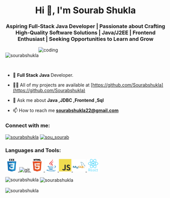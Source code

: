 
<h1 align="center">Hi 👋, I'm Sourab Shukla</h1>
<h3 align="center">Aspiring Full-Stack Java Developer | Passionate about Crafting High-Quality Software Solutions | Java/J2EE | Frontend Enthusiast | Seeking Opportunities to Learn and Grow</h3>
<img align="right" alt="coding" width="400" src="https://cdn.dribbble.com/users/1162077/screenshots/3848914/programmer.gif">

<p align="left"> <img src="https://komarev.com/ghpvc/?username=sourabshukla&label=Profile%20views&color=0e75b6&style=flat" alt="sourabshukla" /> </p>

<p align="left"> <a href="https://twitter.com/" target="blank"><img src="https://img.shields.io/twitter/follow/?logo=twitter&style=for-the-badge" alt="" /></a> </p>

- 🌱  **Full Stack Java** Developer.

- 👨‍💻 All of my projects are available at [https://github.com/Sourabshukla](https://github.com/Sourabshukla)

- 💬 Ask me about **Java ,JDBC ,Frontend ,Sql**

- 📫 How to reach me **sourabshukla22@gmail.com**

<h3 align="left">Connect with me:</h3>
<p align="left">
<a href="https://linkedin.com/in/sourabshukla" target="blank"><img align="center" src="https://raw.githubusercontent.com/rahuldkjain/github-profile-readme-generator/master/src/images/icons/Social/linked-in-alt.svg" alt="sourabshukla" height="30" width="40" /></a>
<a href="https://instagram.com/sou_sourab" target="blank"><img align="center" src="https://raw.githubusercontent.com/rahuldkjain/github-profile-readme-generator/master/src/images/icons/Social/instagram.svg" alt="sou_sourab" height="30" width="40" /></a>
</p>

<h3 align="left">Languages and Tools:</h3>
<p align="left"> <a href="https://www.w3schools.com/css/" target="_blank" rel="noreferrer"> <img src="https://raw.githubusercontent.com/devicons/devicon/master/icons/css3/css3-original-wordmark.svg" alt="css3" width="40" height="40"/> </a> <a href="https://git-scm.com/" target="_blank" rel="noreferrer"> <img src="https://www.vectorlogo.zone/logos/git-scm/git-scm-icon.svg" alt="git" width="40" height="40"/> </a> <a href="https://www.w3.org/html/" target="_blank" rel="noreferrer"> <img src="https://raw.githubusercontent.com/devicons/devicon/master/icons/html5/html5-original-wordmark.svg" alt="html5" width="40" height="40"/> </a> <a href="https://www.java.com" target="_blank" rel="noreferrer"> <img src="https://raw.githubusercontent.com/devicons/devicon/master/icons/java/java-original.svg" alt="java" width="40" height="40"/> </a> <a href="https://developer.mozilla.org/en-US/docs/Web/JavaScript" target="_blank" rel="noreferrer"> <img src="https://raw.githubusercontent.com/devicons/devicon/master/icons/javascript/javascript-original.svg" alt="javascript" width="40" height="40"/> </a> <a href="https://www.mysql.com/" target="_blank" rel="noreferrer"> <img src="https://raw.githubusercontent.com/devicons/devicon/master/icons/mysql/mysql-original-wordmark.svg" alt="mysql" width="40" height="40"/> </a> <a href="https://reactjs.org/" target="_blank" rel="noreferrer"> <img src="https://raw.githubusercontent.com/devicons/devicon/master/icons/react/react-original-wordmark.svg" alt="react" width="40" height="40"/> </a> </p>

<p><img align="left" src="https://github-readme-stats.vercel.app/api/top-langs?username=sourabshukla&show_icons=true&locale=en&layout=compact" alt="sourabshukla" /></p>

<p>&nbsp;<img align="center" src="https://github-readme-stats.vercel.app/api?username=sourabshukla&show_icons=true&locale=en" alt="sourabshukla" /></p>

<p><img align="center" src="https://github-readme-streak-stats.herokuapp.com/?user=sourabshukla&" alt="sourabshukla" /></p>
